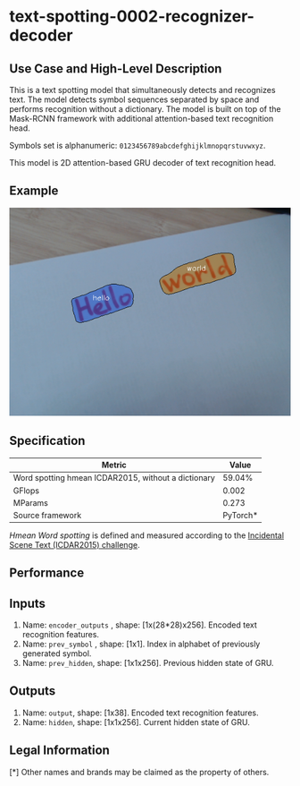 # text-spotting-0002-recognizer-decoder

## Use Case and High-Level Description

This is a text spotting model that simultaneously detects and
recognizes text. The model detects symbol sequences separated by space and performs
recognition without a dictionary. The model is built on top of the Mask-RCNN
framework with additional attention-based text recognition head.

Symbols set is alphanumeric: `0123456789abcdefghijklmnopqrstuvwxyz`.

This model is 2D attention-based GRU decoder of text recognition head.


## Example

![](./text-spotting-0002.png)

## Specification

| Metric                                        | Value     |
|-----------------------------------------------|-----------|
| Word spotting hmean ICDAR2015, without a dictionary | 59.04%    |
| GFlops                                        | 0.002     |
| MParams                                       | 0.273     |
| Source framework                              | PyTorch\* |

*Hmean Word spotting* is defined and measured according to the
[Incidental Scene Text (ICDAR2015) challenge](https://rrc.cvc.uab.es/?ch=4&com=introduction).

## Performance

## Inputs

1.	Name: `encoder_outputs` , shape: [1x(28*28)x256]. Encoded text recognition features.
1.	Name: `prev_symbol` , shape: [1x1]. Index in alphabet of previously generated symbol.
1.	Name: `prev_hidden`, shape: [1x1x256]. Previous hidden state of GRU.

## Outputs

1.	Name: `output`, shape: [1x38]. Encoded text recognition features.
1.	Name: `hidden`, shape: [1x1x256]. Current hidden state of GRU.


## Legal Information

[*] Other names and brands may be claimed as the property of others.
